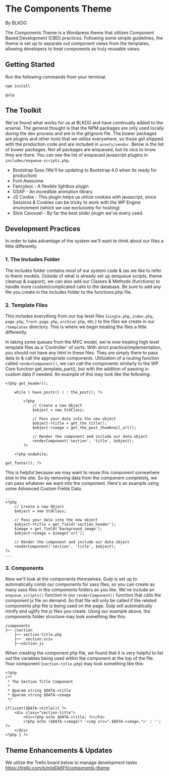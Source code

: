 # The Components Theme
By BLKDG

The Components Theme is a Wordpress theme that utilizes Component Based Development (CBD) practices. Following some simple guidelines, the theme is set up to separate out component views from the templates, allowing developers to treat components as truly reusable views.

## Getting Started

Run the following commands from your terminal.

`npm install`

`gulp`

## The Toolkit

We've found what works for us at BLKDG and have continually added to the arsenal. The general thought is that the NPM packages are only used locally during the dev process and are in the gitignore file. The bower packages are plugins and other tools that we utilize everywhere, so those get shipped with the production code and are included in `assets/vendor`. Below is the list of bower packages. Not all packages are enqueued, but its nice to know they are there. You can see the list of enqueued javascript plugins in `includes/enqueue-scripts.php`.

* Bootstrap Sass (We'll be updating to Bootstrap 4.0 when its ready for production)
* Font Awesome
* Fancybox - A flexible lightbox plugin
* GSAP - An incredible animation library
* JS Cookie - This plugin helps us utilize cookies with javascript, since Sessions & Cookies can be tricky to work with the WP Engine environment (which we use exclusively for hosting)
* Slick Carousel - By far the best slider plugin we've every used. 

## Development Practices

In order to take advantage of the system we'll want to think about our files a little differently. 

### 1. The Includes Folder

The includes folder contains most of our system code & (as we like to refer to them) models. Outside of what is already set up (enqueue scripts, theme cleanup & support), we can also add our Classes & Methods (functions) to handle more custom/complicated calls to the database. Be sure to add any file you create in the includes folder to the functions.php file.

### 2. Template Files

This includes everything from our top level files (`single.php`, `index.php`, `page.php`, `front-page.php`, `archive.php`, etc.) to the files we create in our `/templates` directory. This is where we begin treating the files a little differently.

In taking some queues from the MVC model, we're now treating high level template files as a 'Controller' of sorts. With strict practice/implementation, you should not have any html in these files. They are simply there to pass data to & call the appropriate components. Utilization of a routing function called `renderComponent()`, we can call the components similarly to the WP Core function get_template_part(), but with the addition of passing in custom data if needed. An example of this may look like the following:

```
<?php get_header();

	while ( have_posts() ) : the_post(); ?>

		<?php
			// Create a new Object
			$object = new StdClass;

			// Pass your data into the new object
			$object->title = get_the_title();
			$object->image = get_the_post_thumbnail_url();
		
			// Render the component and include our data object
			renderComponent('section', 'title', $object);
		?>

	<?php endwhile;

get_footer(); ?>
```
This is helpful because we may want to reuse this component somewhere else in the site. So by removing data from the component completely, we can pass whatever we want into the component. Here's an example using some Advanced Custom Fields Data.

```
...
<?php
	// Create a new Object
	$object = new StdClass;

	// Pass your data into the new object
	$object->title = get_field('section_header');
	$image = get_field('background_image');
	$object->image = $image['url'];

	// Render the component and include our data object
	renderComponent('section', 'title', $object);
?>
...
```

### 3. Components

Now we'll look at the components themselves. Gulp is set up to automatically comb our components for sass files, so you can create as many sass files in the components folders as you like. We've include an `enqueue_scripts()` function in our `renderComponent()` function that calls the component js file on demand. So that file will only be called if the related components php file is being used on the page. Gulp will automatically minify and uglify the js files you create. Using our example above, the components folder structure may look something like this:

```
/components
├── /section
	├── section-title.php
	├── _section.scss
	├──section.js
```

When creating the component php file, we found that it is very helpful to list out the variables being used within the component at the top of the file. Your component (`section-title.php`) may look something like this:

```
<?php
/**
 * The Section Title Component
 *
 * @param string $DATA->title
 * @param string $DATA->image
 */

if(isset($DATA->title)){ ?>
    <div class="section-title">
		<h1><?php echo $DATA->title; ?></h1>
		<?php echo ($DATA->image)? '<img src=".$DATA->image.">' : ''; ?>
    </div>
<?php } ?>

```

## Theme Enhancements & Updates

We utilize the Trello board below to manage development tasks
https://trello.com/b/mlqDk6Ff/components-theme

